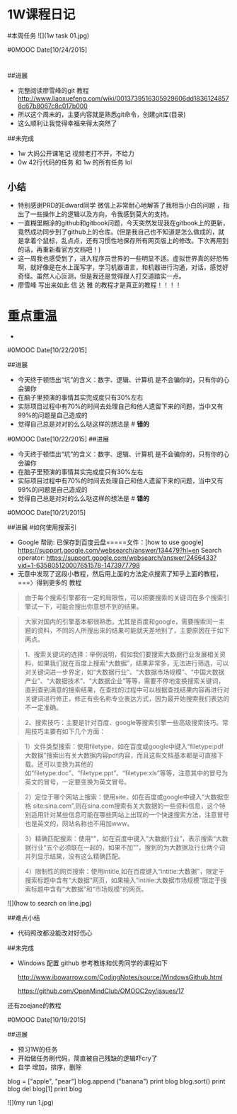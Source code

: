 # 1W课程日记


#本周任务
![](1w task 01.jpg)


#0MOOC Date[10/24/2015]

# 





##进展
- 完整阅读廖雪峰的git 教程 
    http://www.liaoxuefeng.com/wiki/0013739516305929606dd18361248578c67b8067c8c017b000
- 所以这个周末的，主要内容就是熟悉git命令，创建git库(目录)
- 这么顺利让我觉得幸福来得太突然了


##未完成
- 1w 大妈公开课笔记 视频老打不开，不给力
- 0w 42行代码的任务 和  1w 的所有任务 lol

 
## 小结
- 特别感谢PRD的Edward同学 微信上非常耐心地解答了我相当小白的问题
，指出了一些操作上的逻辑以及方向，令我感到莫大的支持。
- 一直糊里糊涂的github和gitbook问题，今天突然发现我在gitbook上的更新，竟然成功同步到了github上的仓库。(但是我自己也不知道是怎么做成的，就是拿着个鼠标，乱点点，还有习惯性地保存所有网页版上的修改。下次再用到的话，再重新看官方文档吧！)
- 这一周我也感受到了，进入程序员世界的一些明显不适。虚拟世界真的好恐怖啊，就好像是在水上面写字，学习机器语言，和机器进行沟通，对话，感觉好奇怪。虽然人心叵测，但是我还是觉得跟人打交道踏实一点。
- 廖雪峰 写出来如此 信 达 雅 的教程才是真正的教程！！！！

# 重点重温

- 

#0MOOC Date[10/22/2015]


##进展
- 今天终于顿悟出“坑”的含义：数字、逻辑、计算机 是不会骗你的，只有你的心会骗你
- 在脑子里预演的事情其实完成度只有30%左右
- 实际项目过程中有70%的时间去处理自己和他人遗留下来的问题，当中又有99%的问题是自己造成的
- 觉得自己总是对对的么么哒这样的想法是 # **错的**




#0MOOC Date[10/22/2015]
##进展
- 今天终于顿悟出“坑”的含义：数字、逻辑、计算机 是不会骗你的，只有你的心会骗你
- 在脑子里预演的事情其实完成度只有30%左右
- 实际项目过程中有70%的时间去处理自己和他人遗留下来的问题，当中又有99%的问题是自己造成的
- 觉得自己总是对对的么么哒这样的想法是 # **错的**


#0MOOC Date[10/21/2015]


##进展
#如何使用搜索引
- Google 帮助:
  已保存到百度云盘=====文件：[how to use google]
https://support.google.com/websearch/answer/134479?hl=en
Search operator:
https://support.google.com/websearch/answer/2466433?vid=1-635805120007651578-1473977798
- 无意中发现了这段小教程，然后用上面的方法定点搜索了知乎上面的教程，===〉得到更多的 教程

> 由于每个搜索引擎都有一定的局限性，可以把要搜索的关键词在多个搜索引擎试一下，可能会搜出你意想不到的结果。

>大家对国内的引擎基本都很熟悉，尤其是百度和google，需要搜索同一主题的资料，不同的人所搜出来的结果可能就天差地别了，主要原因在于如下两点。

>1、搜索关键词的选择：举例说明，假如我们要搜索大数据行业发展相关资料，如果我们就在百度上搜索“大数据”，结果非常多，无法进行筛选，可以对关键词进一步界定，如“大数据行业”、“大数据市场规模”、“中国大数据产业”、“大数据技术”、“大数据企业”等等，需要不停地变换搜索关键词，直到查到满意的搜索结果，在查找的过程中可以根据查找结果内容再进行对关键词进行修正，修正有些名称专业表达方式，因为最开始搜索我们表达的不一定准确。

>2、搜索技巧：主要是针对百度、google等搜索引擎一些高级搜索技巧。常用技巧主要有如下几个方面：

>1）文件类型搜索：使用filetype，如在百度或google中键入“filetype:pdf 大数据”搜索出有关大数据内容pdf内容，而且这些文档基本都是可直接下载。还可以变换为其他的如“filetype:doc”、“filetype:ppt”、“filetype:xls”等等，注意其中的冒号为英文的冒号，一定要变换为英文冒号。

>2）定位于哪个网站上搜索：使用site，如在百度或google中键入“大数据空格 site:sina.com”,则在sina.com搜索有关大数据的一些资料信息，这个特别适用针对某些信息可能在哪些网站上出现的一个快速搜索方法，注意冒号也是英文的，网站名称也不用加www。

>3）精确匹配搜索：使用“”，如在百度中键入“大数据行业”，表示搜索“大数据行业”五个必须联在一起的，如果不加“”，搜到的为大数据及行业两个词并列显示结果，没有这么精确匹配。

>4）限制性的网页搜索：使用intitle,如在百度键入“intitie:大数据”，限定于搜索标题中含有“大数据”网页，如果输入“intitie:大数据市场规模”限定于搜索标题中含有“大数据”和“市场规模”的网页。

![](how to search on line.jpg)


##难点小结

- 代码照改都没能改对好伤心


##未完成

-  Windows 配置 github 参考教练和优秀同学的课程如下

    http://www.ibowarrow.com/CodingNotes/source/WindowsGithub.html

    https://github.com/OpenMindClub/OMOOC2py/issues/17

还有zoejane的教程





#0MOOC Date[10/19/2015]


##进展
- 预习1W的任务
- 开始做任务刷代码，简直被自己残缺的逻辑吓cry了
- 自学 增加，排序，删除

blog = ["apple", "pear"]
blog.append ("banana")
print blog
blog.sort()
print blog
del blog[1]
print blog


![](my run 1.jpg)

